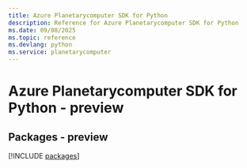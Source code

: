 ```yaml
---
title: Azure Planetarycomputer SDK for Python
description: Reference for Azure Planetarycomputer SDK for Python
ms.date: 09/08/2025
ms.topic: reference
ms.devlang: python
ms.service: planetarycomputer
---
```

# Azure Planetarycomputer SDK for Python - preview
## Packages - preview
[!INCLUDE [packages](planetarycomputer-index.md)]